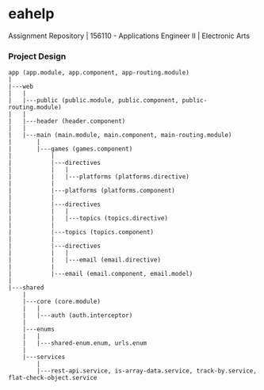 # eahelp
Assignment Repository | 156110 - Applications Engineer II | Electronic Arts

### Project Design

    app (app.module, app.component, app-routing.module)
    |
    |---web
    |   |
    |   |---public (public.module, public.component, public-routing.module)
    |   |
    |   |---header (header.component)
    |   |
    |   |---main (main.module, main.component, main-routing.module)
    |       |
    |       |---games (games.component)
    |           |
    |           |---directives
    |           |   |
    |           |   |---platforms (platforms.directive)
    |           |
    |           |---platforms (platforms.component)
    |           |
    |           |---directives
    |           |   |
    |           |   |---topics (topics.directive)
    |           |
    |           |---topics (topics.component)
    |           |
    |           |---directives
    |           |   |
    |           |   |---email (email.directive)
    |           |
    |           |---email (email.component, email.model)
    |
    |---shared
        |
        |---core (core.module)
        |   |
        |   |---auth (auth.interceptor)
        |
        |---enums
        |   |
        |   |---shared-enum.enum, urls.enum
        |
        |---services
            |
            |---rest-api.service, is-array-data.service, track-by.service, flat-check-object.service

